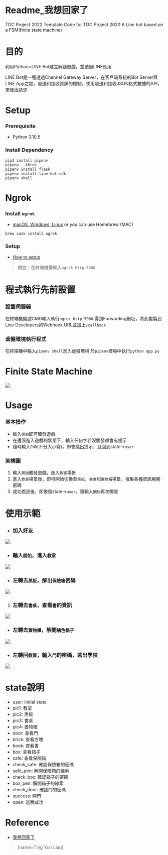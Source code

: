 # Readme_我想回家了
TOC Project 2022
Template Code for TOC Project 2020
A Line bot based on a FSM(finite state machine)
# 目的
 利用Python+LINE Bot建立解謎遊戲，並透過LINE應用

LINE Bot是一種透過Channel Gateway Server，在客戶端系統的Bot Server與LINE App之間，發送和接收資訊的機制。使用發送和接收JSON格式數據的API，來發出請求
# Setup
### Prerequisite
* Python 3.10.5
### Install Dependency
```
pip3 install pipenv
pipenv --three
pipenv install flask
pipenv install line-bot-sdk
pipenv shell
```
# Ngrok
### Install `ngrok`
* [macOS, Windows, Linux](https://ngrok.com/)
or you can use Homebrew (MAC)
```
brew cask install ngrok
```

### Setup
* [How to setup](https://dashboard.ngrok.com/get-started/setup)
> 備註：在終端機需輸入`ngrok http 5000`

# 程式執行先前設置
### 設置伺服器
在終端機開啟CMD輸入執行`ngrok http 5000`
得到Forwarding網址，將此複製到Line Developers的Webhook URL並加上`/callback`
### 虛擬環境執行程式
在終端機中輸入`pipenv shell`進入虛擬環境
於`pipenv`環境中執行`python app.py`

# Finite State Machine
![](https://i.imgur.com/FnJgHhI.png)

# Usage
### 基本操作
* 輸入`開始`即可觸發遊戲
* 在還沒進入遊戲的狀態下，輸入任何字若沒觸發都會有提示
* 隨時輸入`END`(不分大小寫)，即會跳出提示，且回到state->`user`
### 架構圖
1. 輸入`開始`觸發遊戲，進入`教室`場景
2. 進入`教室`場景後，即可開始切換至`黑板`、`書桌`和`置物櫃`場景，搜集各種資訊解開密碼
3. 成功脫逃後，即恢復state->`user`，需輸入`開始`再次觸發
# 使用示範
* ### 加入好友
![](https://i.imgur.com/Ja3VU1E.png)

* ### 輸入`開始`，進入`教室`
![](https://i.imgur.com/uJR6InA.png)

* ### 左轉去`黑板`，解出`保險箱`密碼
![](https://i.imgur.com/9eZNJ8C.jpg)


1. ### 左轉去`書桌`，查看`書`的資訊
![](https://i.imgur.com/Dgo34yz.jpg)

* ### 左轉去`置物櫃`，解開`橘色箱子`
![](https://i.imgur.com/6W3jJdM.jpg)

* ### 左轉回`教室`，輸入`門`的密碼，逃出學校
![](https://i.imgur.com/nFb1zSM.jpg)

# state說明
* user: initial state
* pic1: 教室
* pic2: 黑板
* pic3: 書桌
* pic4: 置物櫃
* door: 查看門
* brick: 查看方塊
* book: 查看書
* box: 查看箱子
* safe: 查看保險箱
* check_safe: 確認保險箱的密碼
* safe_pen: 解開保險箱的線索
* check_box: 確認箱子的密碼
* box_pen: 解開箱子的線索
* check_door: 確認門的密碼
* success: 開門
* open: 逃脫成功

# Reference
* [我想回家了](https://docs.google.com/forms/d/e/1FAIpQLSfZfcg8E0vxQsU0xM5hpowQtWHfKbYaMxjQDIdYDoiUmUGGrw/viewform)

> [name=Ting Yun Liao]

